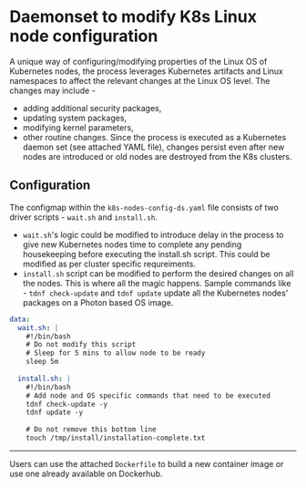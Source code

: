 # Daemonset to modify K8s Linux node configuration

A unique way of configuring/modifying properties of the Linux OS of Kubernetes nodes, the process leverages Kubernetes artifacts and Linux namespaces to affect the relevant changes at the Linux OS level. The changes may include -
- adding additional security packages, 
- updating system packages, 
- modifying kernel parameters,
- other routine changes.
Since the process is executed as a Kubernetes daemon set (see attached YAML file), changes persist even after new nodes are introduced or old nodes are destroyed from the K8s clusters.  

## Configuration
The configmap within the `k8s-nodes-config-ds.yaml` file consists of two driver scripts - `wait.sh` and `install.sh`. 
* `wait.sh`'s logic could be modified to introduce delay in the process to give new Kubernetes nodes time to complete any pending housekeeping before executing the install.sh script.  This could be modified as per cluster specific requreiments.
* `install.sh` script can be modified to perform the desired changes on all the nodes. This is where all the magic happens. Sample commands like  - `tdnf check-update` and `tdnf update` update all the Kubernetes nodes' packages on a Photon based OS image.

```yaml
data:
  wait.sh: |
    #!/bin/bash
    # Do not modify this script
    # Sleep for 5 mins to allow node to be ready
    sleep 5m
    
  install.sh: |
    #!/bin/bash
    # Add node and OS specific commands that need to be executed
    tdnf check-update -y
    tdnf update -y
    
    # Do not remove this bottom line
    touch /tmp/install/installation-complete.txt
```
---

Users can use the attached `Dockerfile` to build a new container image or use one already available on Dockerhub. 
